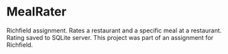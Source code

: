 # MealRater
Richfield assignment. Rates a restaurant and a specific meal at a restaurant. Rating saved to SQLite server.
This project was part of an assignment for Richfield.
